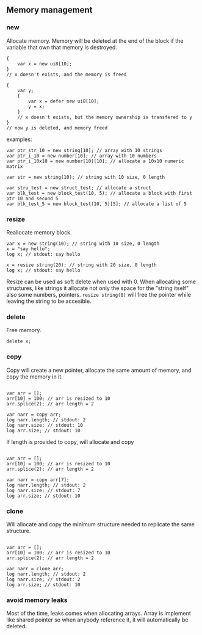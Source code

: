 ## Memory management

### new

Allocate memory.
Memory will be deleted at the end of the block if the variable that own that memory is destroyed.

```
{
    var x = new ui8[10];
}
// x doesn't exists, and the memory is freed

{
    var y;
    {
        var x = defer new ui8[10];
        y = x;
    }
    // x doesn't exists, but the memory ownership is transfered to y
}
// now y is deleted, and memory freed
```

examples:

```
var ptr_str_10 = new string[10]; // array with 10 strings
var ptr_i_10 = new number[10]; // array with 10 numbers
var ptr_i_10x10 = new number[10][10]; // allocate a 10x10 numeric matrix

var str = new string(10); // string with 10 size, 0 length

var stru_test = new struct_test; // allocate a struct
var blk_test = new block_test(10, 5); // allocate a block with first ptr 10 and second 5
var blk_test_5 = new block_test(10, 5)[5]; // allocate a list of 5
```

### resize

Reallocate memory block.

```
var x = new string(10); // string with 10 size, 0 length
x = "say hello";
log x; // stdout: say hello

x = resize string(20); // string with 20 size, 0 length
log x; // stdout: say hello

```

Resize can be used as soft delete when used with 0.
When allocating some structures, like strings it allocate not only the space
for the "string itself" also some numbers, pointers. `resize string(0)` will
free the pointer while leaving the string to be accesible.

### delete

Free memory.


```
delete x;
```

### copy

Copy will create a new pointer, allocate the same amount of memory, and copy the memory in it.

```

var arr = [];
arr[10] = 100; // arr is resized to 10
arr.splice(2); // arr length = 2

var narr = copy arr;
log narr.length; // stdout: 2
log narr.size; // stdout: 10
log arr.size; // stdout: 10

```

If length is provided to copy, will allocate and copy

```

var arr = [];
arr[10] = 100; // arr is resized to 10
arr.splice(2); // arr length = 2

var narr = copy arr[7];
log narr.length; // stdout: 2
log narr.size; // stdout: 7
log arr.size; // stdout: 10

```

### clone

Will allocate and copy the minimum structure needed to replicate the same structure.

```

var arr = [];
arr[10] = 100; // arr is resized to 10
arr.splice(2); // arr length = 2

var narr = clone arr;
log narr.length; // stdout: 2
log narr.size; // stdout: 2
log arr.size; // stdout: 10

```



### avoid memory leaks

Most of the time, leaks comes when allocating arrays. Array is implement like shared
pointer so when anybody reference it, it will automatically be deleted.